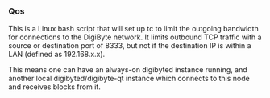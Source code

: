 ### Qos ###

This is a Linux bash script that will set up tc to limit the outgoing bandwidth for connections to the DigiByte network. It limits outbound TCP traffic with a source or destination port of 8333, but not if the destination IP is within a LAN (defined as 192.168.x.x).

This means one can have an always-on digibyted instance running, and another local digibyted/digibyte-qt instance which connects to this node and receives blocks from it.
